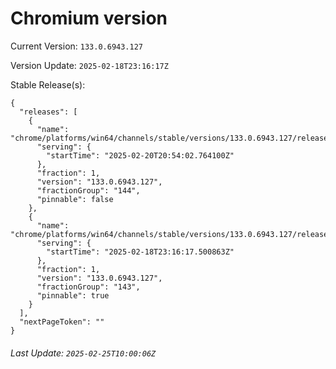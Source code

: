 # Chromium version

Current Version: `133.0.6943.127`

Version Update: `2025-02-18T23:16:17Z`

Stable Release(s):
```
{
  "releases": [
    {
      "name": "chrome/platforms/win64/channels/stable/versions/133.0.6943.127/releases/1740084842",
      "serving": {
        "startTime": "2025-02-20T20:54:02.764100Z"
      },
      "fraction": 1,
      "version": "133.0.6943.127",
      "fractionGroup": "144",
      "pinnable": false
    },
    {
      "name": "chrome/platforms/win64/channels/stable/versions/133.0.6943.127/releases/1739920577",
      "serving": {
        "startTime": "2025-02-18T23:16:17.500863Z"
      },
      "fraction": 1,
      "version": "133.0.6943.127",
      "fractionGroup": "143",
      "pinnable": true
    }
  ],
  "nextPageToken": ""
}
```

###### Last Update: `2025-02-25T10:00:06Z`
        